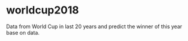 # worldcup2018
Data from World Cup in last 20 years and predict the winner of this year base on data.
